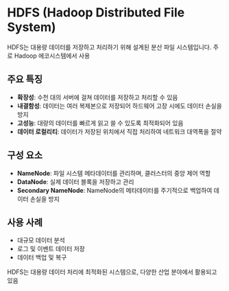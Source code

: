 # HDFS (Hadoop Distributed File System)

HDFS는 대용량 데이터를 저장하고 처리하기 위해 설계된 분산 파일 시스템입니다. 주로 Hadoop 에코시스템에서 사용

## 주요 특징

- **확장성**: 수천 대의 서버에 걸쳐 데이터를 저장하고 처리할 수 있음
- **내결함성**: 데이터는 여러 복제본으로 저장되어 하드웨어 고장 시에도 데이터 손실을 방지
- **고성능**: 대량의 데이터를 빠르게 읽고 쓸 수 있도록 최적화되어 있음
- **데이터 로컬리티**: 데이터가 저장된 위치에서 직접 처리하여 네트워크 대역폭을 절약

## 구성 요소

- **NameNode**: 파일 시스템 메타데이터를 관리하며, 클러스터의 중앙 제어 역할
- **DataNode**: 실제 데이터 블록을 저장하고 관리
- **Secondary NameNode**: NameNode의 메타데이터를 주기적으로 백업하여 데이터 손실을 방지

## 사용 사례

- 대규모 데이터 분석
- 로그 및 이벤트 데이터 저장
- 데이터 백업 및 복구

HDFS는 대용량 데이터 처리에 최적화된 시스템으로, 다양한 산업 분야에서 활용되고 있음
